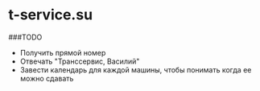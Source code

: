 t-service.su
============
###TODO

* Получить прямой номер
* Отвечать "Транссервис, Василий"
* Завести календарь для каждой машины, чтобы понимать когда ее можно сдавать
